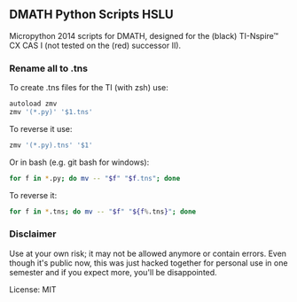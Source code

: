 ## DMATH Python Scripts HSLU

Micropython 2014 scripts for DMATH, designed for the (black) TI-Nspire™ CX CAS I (not tested on the (red) successor II).

### Rename all to .tns

To create .tns files for the TI (with zsh) use:

```bash
autoload zmv
zmv '(*.py)' '$1.tns'
```

To reverse it use:

```bash
zmv '(*.py).tns' '$1'
```

Or in bash (e.g. git bash for windows):

```bash
for f in *.py; do mv -- "$f" "$f.tns"; done
```

To reverse it:

```bash
for f in *.tns; do mv -- "$f" "${f%.tns}"; done
```

### Disclaimer

Use at your own risk; it may not be allowed anymore or contain errors. Even though it's public now, this was just hacked together for personal use in one semester and if you expect more, you'll be disappointed.

License: MIT

